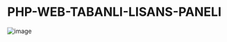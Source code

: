 # PHP-WEB-TABANLI-LISANS-PANELI
 ![image](https://github.com/Shoven20/PHP-WEB-TABANLI-LISANS-PANELI/assets/88746889/e9b4ab6a-313d-42fa-8b48-bcd22bd96de3)
